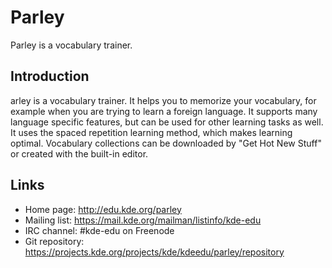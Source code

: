 # Parley

Parley is a vocabulary trainer.

## Introduction

arley is a vocabulary trainer. It helps you to memorize your vocabulary, for example when you are trying to learn a foreign language. It supports many language specific features, but can be used for other learning tasks as well. It uses the spaced repetition learning method, which makes learning optimal. Vocabulary collections can be downloaded by "Get Hot New Stuff" or created with the built-in editor.

## Links

- Home page: <http://edu.kde.org/parley>
- Mailing list: <https://mail.kde.org/mailman/listinfo/kde-edu>
- IRC channel: #kde-edu on Freenode
- Git repository: <https://projects.kde.org/projects/kde/kdeedu/parley/repository>
